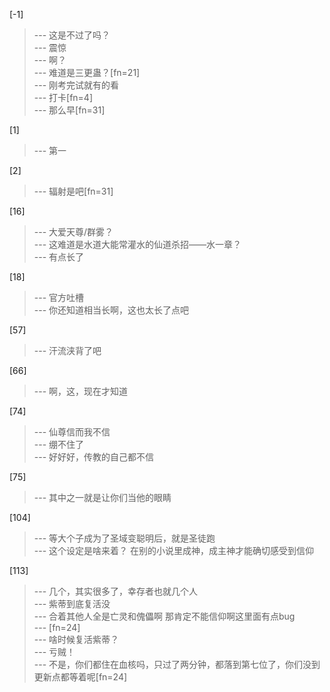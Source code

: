 
[-1] 
>--- 这是不过了吗？<br>
>--- 震惊<br>
>--- 啊？<br>
>--- 难道是三更蛊？[fn=21]<br>
>--- 刚考完试就有的看<br>
>--- 打卡[fn=4]<br>
>--- 那么早[fn=31]<br>

[1] 
>--- 第一<br>

[2] 
>--- 辐射是吧[fn=31]<br>

[16] 
>--- 大爱天尊/群雾？<br>
>--- 这难道是水道大能常灌水的仙道杀招——水一章？<br>
>--- 有点长了<br>

[18] 
>--- 官方吐槽<br>
>--- 你还知道相当长啊，这也太长了点吧<br>

[57] 
>--- 汗流浃背了吧<br>

[66] 
>--- 啊，这，现在才知道<br>

[74] 
>--- 仙尊信而我不信<br>
>--- 绷不住了<br>
>--- 好好好，传教的自己都不信<br>

[75] 
>--- 其中之一就是让你们当他的眼睛<br>

[104] 
>--- 等大个子成为了圣域变聪明后，就是圣徒跑<br>
>--- 这个设定是啥来着？  在别的小说里成神，成主神才能确切感受到信仰<br>

[113] 
>--- 几个，其实很多了，幸存者也就几个人<br>
>--- 紫蒂到底复活没<br>
>--- 合着其他人全是亡灵和傀儡啊
那肯定不能信仰啊这里面有点bug<br>
>--- [fn=24]<br>
>--- 啥时候复活紫蒂？<br>
>--- 亏贼！<br>
>--- 不是，你们都住在血核吗，只过了两分钟，都落到第七位了，你们没到更新点都等着呢[fn=24]<br>
